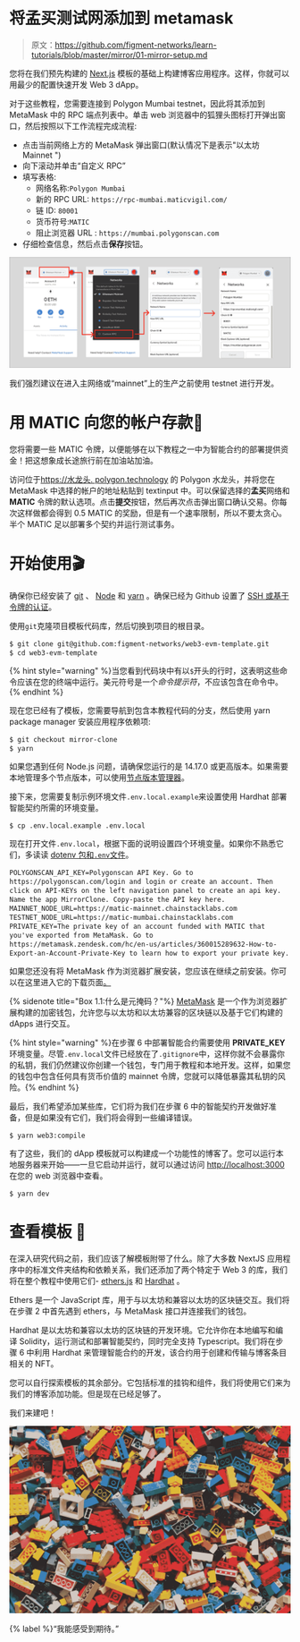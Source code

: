 # 将孟买测试网添加到 metamask

> 原文：<https://github.com/figment-networks/learn-tutorials/blob/master/mirror/01-mirror-setup.md>

您将在我们预先构建的 [Next.js](https://nextjs.org/) 模板的基础上构建博客应用程序。这样，你就可以用最少的配置快速开发 Web 3 dApp。

对于这些教程，您需要连接到 Polygon Mumbai testnet，因此将其添加到 MetaMask 中的 RPC 端点列表中。单击 web 浏览器中的狐狸头图标打开弹出窗口，然后按照以下工作流程完成流程:

*   点击当前网络上方的 MetaMask 弹出窗口(默认情况下是表示"以太坊 Mainnet ")
*   向下滚动并单击“自定义 RPC”
*   填写表格:
    *   网络名称:`Polygon Mumbai`
    *   新的 RPC URL: `https://rpc-mumbai.maticvigil.com/`
    *   链 ID: `80001`
    *   货币符号:`MATIC`
    *   阻止浏览器 URL : `https://mumbai.polygonscan.com`
*   仔细检查信息，然后点击**保存**按钮。

![](img/05d865121a9efb73c679c3f83c195096.png)

我们强烈建议在进入主网络或“mainnet”上的生产之前使用 testnet 进行开发。

# 用 MATIC 向您的帐户存款<g-emoji class="g-emoji" alias="money_mouth_face" fallback-src="https://github.githubassets.cimg/icons/emoji/unicode/1f911.png">🤑</g-emoji>

您将需要一些 MATIC 令牌，以便能够在以下教程之一中为智能合约的部署提供资金！把这想象成长途旅行前在加油站加油。

访问位于[https://水龙头. polygon.technology](https://faucet.polygon.technology) 的 Polygon 水龙头，并将您在 MetaMask 中选择的帐户的地址粘贴到 textinput 中。可以保留选择的**孟买**网络和 **MATIC** 令牌的默认选项。点击**提交**按钮，然后再次点击弹出窗口确认交易。你每次这样做都会得到 0.5 MATIC 的奖励，但是有一个速率限制，所以不要太贪心。半个 MATIC 足以部署多个契约并运行测试事务。

# 开始使用<g-emoji class="g-emoji" alias="clapper" fallback-src="https://github.githubassets.cimg/icons/emoji/unicode/1f3ac.png">🎬</g-emoji>

确保你已经安装了 [git](https://git-scm.com/book/en/v2/Getting-Started-Installing-Git) 、 [Node](https://nodejs.org/en/) 和 [yarn](https://yarnpkg.com/getting-started/install) 。确保已经为 Github 设置了 [SSH 或基于令牌的认证](https://github.blog/2020-12-15-token-authentication-requirements-for-git-operations/)。

使用`git`克隆项目模板代码库，然后切换到项目的根目录。

```
$ git clone git@github.com:figment-networks/web3-evm-template.git
$ cd web3-evm-template 
```

{% hint style="warning" %}当您看到代码块中有以`$`开头的行时，这表明这些命令应该在您的终端中运行。美元符号是一个*命令提示符*，不应该包含在命令中。{% endhint %}

现在您已经有了模板，您需要导航到包含本教程代码的分支，然后使用 yarn package manager 安装应用程序依赖项:

```
$ git checkout mirror-clone
$ yarn 
```

如果您遇到任何 Node.js 问题，请确保您运行的是 14.17.0 或更高版本。如果需要本地管理多个节点版本，可以使用[节点版本管理器](https://github.com/nvm-sh/nvm)。

接下来，您需要复制示例环境文件`.env.local.example`来设置使用 Hardhat 部署智能契约所需的环境变量。

```
$ cp .env.local.example .env.local 
```

现在打开文件`.env.local`，根据下面的说明设置四个环境变量。如果你不熟悉它们，多读读 [dotenv 包和`.env`文件](https://docs.figment.io/network-documentation/extra-guides/dotenv-and-.env)。

```
POLYGONSCAN_API_KEY=Polygonscan API Key. Go to https://polygonscan.com/login and login or create an account. Then click on API-KEYs on the left navigation panel to create an api key. Name the app MirrorClone. Copy-paste the API key here.
MAINNET_NODE_URL=https://matic-mainnet.chainstacklabs.com
TESTNET_NODE_URL=https://matic-mumbai.chainstacklabs.com
PRIVATE_KEY=The private key of an account funded with MATIC that you've exported from MetaMask. Go to https://metamask.zendesk.com/hc/en-us/articles/360015289632-How-to-Export-an-Account-Private-Key to learn how to export your private key. 
```

如果您还没有将 MetaMask 作为浏览器扩展安装，您应该在继续之前安装。你可以在这里进入它的下载页面[。](https://metamask.io/download.html)

{% sidenote title="Box 1.1:什么是元掩码？"%} [MetaMask](https://metamask.io/) 是一个作为浏览器扩展构建的加密钱包，允许您与以太坊和以太坊兼容的区块链以及基于它们构建的 dApps 进行交互。

{% hint style="warning" %}在步骤 6 中部署智能合约需要使用 **PRIVATE_KEY** 环境变量。尽管`.env.local`文件已经放在了`.gitignore`中，这样你就不会暴露你的私钥，我们仍然建议你创建一个钱包，专门用于教程和本地开发。这样，如果您的钱包中包含任何具有货币价值的 mainnet 令牌，您就可以降低暴露其私钥的风险。{% endhint %}

最后，我们希望添加某些库，它们将为我们在步骤 6 中的智能契约开发做好准备，但是如果没有它们，我们将会得到一些编译错误。

```
$ yarn web3:compile 
```

有了这些，我们的 dApp 模板就可以构建成一个功能性的博客了。您可以运行本地服务器来开始——一旦它启动并运行，就可以通过访问 [http://localhost:3000](http://localhost:3000) 在您的 web 浏览器中查看。

```
$ yarn dev 
```

# 查看模板 <g-emoji class="g-emoji" alias="monocle_face" fallback-src="https://github.githubassets.cimg/icons/emoji/unicode/1f9d0.png">🧐</g-emoji>

在深入研究代码之前，我们应该了解模板附带了什么。除了大多数 NextJS 应用程序中的标准文件夹结构和依赖关系，我们还添加了两个特定于 Web 3 的库，我们将在整个教程中使用它们- [ethers.js](https://docs.ethers.io/) 和 [Hardhat](https://hardhat.org/) 。

Ethers 是一个 JavaScript 库，用于与以太坊和兼容以太坊的区块链交互。我们将在步骤 2 中首先遇到 ethers，与 MetaMask 接口并连接我们的钱包。

Hardhat 是以太坊和兼容以太坊的区块链的开发环境。它允许你在本地编写和编译 Solidity，运行测试和部署智能契约，同时完全支持 Typescript。我们将在步骤 6 中利用 Hardhat 来管理智能合约的开发，该合约用于创建和传输与博客条目相关的 NFT。

您可以自行探索模板的其余部分。它包括标准的挂钩和组件，我们将使用它们来为我们的博客添加功能。但是现在已经足够了。

我们来建吧！

[![“I can feel the anticipation.”](img/6590df85d91003999c0d073b54697f5a.png)](https://raw.githubusercontent.com/figment-networks/learn-tutorials/master/mirror/assets/lego.jpeg)

{% label %}“我能感受到期待。”